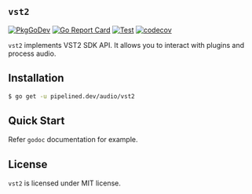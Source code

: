 ## `vst2`

[![PkgGoDev](https://pkg.go.dev/badge/pipelined.dev/audio/vst2)](https://pkg.go.dev/pipelined.dev/audio/vst2)
[![Go Report Card](https://goreportcard.com/badge/pipelined.dev/audio/vst2)](https://goreportcard.com/report/pipelined.dev/audio/vst2)
[![Test](https://github.com/pipelined/vst2/workflows/Test/badge.svg)](https://github.com/pipelined/vst2/actions?query=workflow%3ATest)
[![codecov](https://codecov.io/gh/pipelined/vst2/branch/master/graph/badge.svg)](https://codecov.io/gh/pipelined/vst2)

`vst2` implements VST2 SDK API. It allows you to interact with plugins and process audio.

## Installation

```bash
$ go get -u pipelined.dev/audio/vst2
```

## Quick Start

Refer `godoc` documentation for example.

## License

`vst2` is licensed under MIT license.